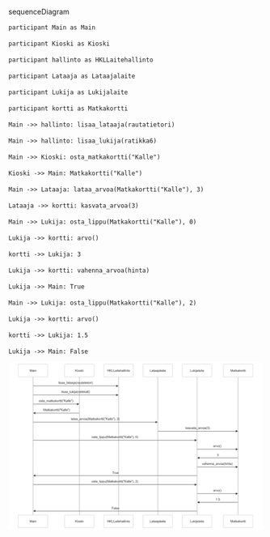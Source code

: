 sequenceDiagram

    participant Main as Main
    
    participant Kioski as Kioski
    
    participant hallinto as HKLLaitehallinto
    
    participant Lataaja as Lataajalaite
    
    participant Lukija as Lukijalaite
    
    participant kortti as Matkakortti
    
    Main ->> hallinto: lisaa_lataaja(rautatietori)
    
    Main ->> hallinto: lisaa_lukija(ratikka6)
    
    Main ->> Kioski: osta_matkakortti("Kalle")
    
    Kioski ->> Main: Matkakortti("Kalle")
    
    Main ->> Lataaja: lataa_arvoa(Matkakortti("Kalle"), 3)
    
    Lataaja ->> kortti: kasvata_arvoa(3)
    
    Main ->> Lukija: osta_lippu(Matkakortti("Kalle"), 0)
    
    Lukija ->> kortti: arvo()
    
    kortti ->> Lukija: 3
    
    Lukija ->> kortti: vahenna_arvoa(hinta)
    
    Lukija ->> Main: True
    
    Main ->> Lukija: osta_lippu(Matkakortti("Kalle"), 2)
    
    Lukija ->> kortti: arvo()
    
    kortti ->> Lukija: 1.5
    
    Lukija ->> Main: False
    
![Sekvenssikaavio](https://github.com/Sampinen/ot-harjoitusty-/blob/main/laskarit/viikko3/Untitled%20diagram-2025-04-01-155957.png)
